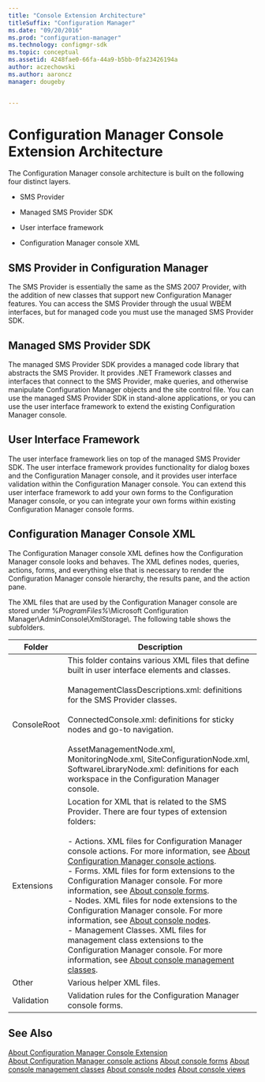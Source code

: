```yaml
---
title: "Console Extension Architecture"
titleSuffix: "Configuration Manager"
ms.date: "09/20/2016"
ms.prod: "configuration-manager"
ms.technology: configmgr-sdk
ms.topic: conceptual
ms.assetid: 4248fae0-66fa-44a9-b5bb-0fa23426194a
author: aczechowski
ms.author: aaroncz
manager: dougeby


---
```

# Configuration Manager Console Extension Architecture
The Configuration Manager console architecture is built on the following four distinct layers.  

-   SMS Provider  

-   Managed SMS Provider SDK  

-   User interface framework  

-   Configuration Manager console XML  

## SMS Provider in Configuration Manager  
 The SMS Provider is essentially the same as the SMS 2007 Provider, with the addition of new classes that support new Configuration Manager features. You can access the SMS Provider through the usual WBEM interfaces, but for managed code you must use the managed SMS Provider SDK.  

## Managed SMS Provider SDK  
 The managed SMS Provider SDK provides a managed code library that abstracts the SMS Provider. It provides .NET Framework classes and interfaces that connect to the SMS Provider, make queries, and otherwise manipulate Configuration Manager objects and the site control file. You can use the managed SMS Provider SDK in stand-alone applications, or you can use the user interface framework to extend the existing Configuration Manager console.  

## User Interface Framework  
 The user interface framework lies on top of the managed SMS Provider SDK. The user interface framework provides functionality for dialog boxes and the Configuration Manager console, and it provides user interface validation within the Configuration Manager console. You can extend this user interface framework to add your own forms to the Configuration Manager console, or you can integrate your own forms within existing Configuration Manager console forms.  

## Configuration Manager Console XML  
 The Configuration Manager console XML defines how the Configuration Manager console looks and behaves. The XML defines nodes, queries, actions, forms, and everything else that is necessary to render the Configuration Manager console hierarchy, the results pane, and the action pane.  

 The XML files that are used by the Configuration Manager console are stored under %*ProgramFiles%*\Microsoft Configuration Manager\AdminConsole\XmlStorage\\. The following table shows the subfolders.  

|Folder|Description|  
|------------|-----------------|  
|ConsoleRoot|This folder contains various XML files that define built in user interface elements and classes.<br /><br /> ManagementClassDescriptions.xml: definitions for the SMS Provider classes.<br /><br /> ConnectedConsole.xml: definitions for sticky nodes and go-to navigation.<br /><br /> AssetManagementNode.xml, MonitoringNode.xml, SiteConfigurationNode.xml, SoftwareLibraryNode.xml: definitions for each workspace in the Configuration Manager console.|  
|Extensions|Location for XML that is related to the SMS Provider. There are four types of extension folders:<br /><br /> -   Actions. XML files for Configuration Manager console actions. For more information, see [About Configuration Manager console actions](/sccm/develop/core/servers/console/configuration-manager-actions).<br />-   Forms. XML files for form extensions to the Configuration Manager console. For more information, see [About console forms](/sccm/develop/core/servers/console/about-configuration-manager-console-forms).<br />-   Nodes. XML files for node extensions to the Configuration Manager console. For more information, see [About console nodes](/sccm/develop/core/servers/console/about-configuration-manager-console-nodes).<br />-   Management Classes. XML files for management class extensions to the Configuration Manager console. For more information, see [About console management classes](/sccm/develop/core/servers/console/about-configuration-manager-console-management-classes).|  
|Other|Various helper XML files.|  
|Validation|Validation rules for the Configuration Manager console forms.|  

## See Also  
 [About Configuration Manager Console Extension](../../../../develop/core/servers/console/about-configuration-manager-console-extension.md)   
 [About Configuration Manager console actions](/sccm/develop/core/servers/console/configuration-manager-actions)
 [About console forms](/sccm/develop/core/servers/console/about-configuration-manager-console-forms)
[About console management classes](/sccm/develop/core/servers/console/about-configuration-manager-console-management-classes)
 [About console nodes](/sccm/develop/core/servers/console/about-configuration-manager-console-nodes)
 [About console views](/sccm/develop/core/servers/console/about-configuration-manager-console-views)
